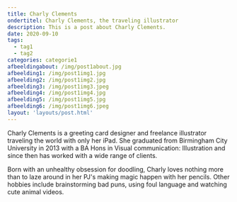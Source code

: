```yaml
---
title: Charly Clements
ondertitel: Charly Clements, the traveling illustrator
description: This is a post about Charly Clements.
date: 2020-09-10
tags:
  - tag1
  - tag2
categories: categorie1
afbeeldingabout: /img/post1about.jpg
afbeelding1: /img/post1img1.jpg
afbeelding2: /img/post1img2.jpg
afbeelding3: /img/post1img3.jpeg
afbeelding4: /img/post1img4.jpg
afbeelding5: /img/post1img5.jpg
afbeelding6: /img/post1img6.jpeg
layout: 'layouts/post.html'
---
```


Charly Clements is a greeting card designer and freelance illustrator traveling the world with only her iPad. She graduated from Birmingham City University in 2013 with a BA Hons in Visual communication: Illustration and since then has worked with a wide range of clients.

Born with an unhealthy obsession for doodling, Charly loves nothing more than to laze around in her PJ's making magic happen with her pencils. Other hobbies include brainstorming bad puns, using foul language and watching cute animal videos.

